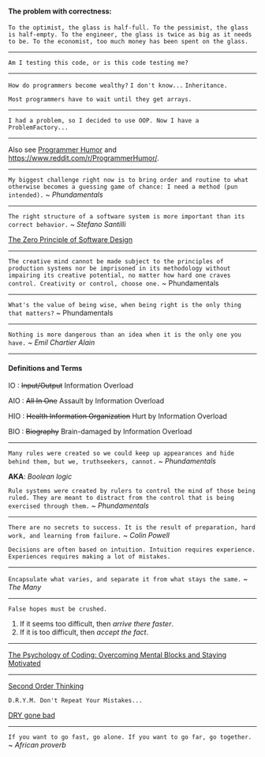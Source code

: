 ﻿#### The problem with correctness:

`To the optimist, the glass is half-full.
To the pessimist, the glass is half-empty.
To the engineer, the glass is twice as big as it needs to be.
To the economist, too much money has been spent on the glass.`

---

`Am I testing this code, or is this code testing me?`

---

`How do programmers become wealthy?`
`I don't know...`
`Inheritance.`

`Most programmers have to wait until they get arrays.`

---

`I had a problem, so I decided to use OOP. Now I have a ProblemFactory...`

---

Also see [Programmer Humor](https://www.reddit.com/r/ProgrammerHumor/comments/xf4jyj/object_oriented_programming_ftw/?rdt=47469)
and https://www.reddit.com/r/ProgrammerHumor/.

---

`My biggest challenge right now is to bring order and routine to what otherwise becomes a guessing game of chance: I need a method (pun intended).` ~ _Phundamentals_

---

`The right structure of a software system is more important than its correct behavior.` ~ _Stefano Santilli_

<!--![Software, Structure and Behavior](Assets/Software-structure-and-behavior.png "Software, structure and behavior")-->
<!--<img src="Assets/Software-structure-and-behavior.png" alt="Software, structure and behavior" height="160px"/>-->

[The Zero Principle of Software Design](https://www.linkedin.com/pulse/zero-principle-software-design-stefano-santilli#:~:text=Here%20is%20the%20%E2%80%98Zero%20Principle%20of%20Software%20Design%E2%80%99)

---

`The creative mind cannot be made subject to the principles of production systems nor be imprisoned in its methodology
without impairing its creative potential, no matter how hard one craves control.
Creativity or control, choose one.` ~ Phundamentals

---

`What's the value of being wise, when being right is the only thing that matters?` ~ Phundamentals

---

`Nothing is more dangerous than an idea when it is the only one you have.` ~ _Emil Chartier Alain_

---

#### Definitions and Terms

IO
: ~~Input/Output~~ Information Overload

AIO
: ~~All In One~~ Assault by Information Overload

HIO
: ~~Health Information Organization~~ Hurt by Information Overload

BIO
: ~~Biography~~ Brain-damaged by Information Overload

---

`Many rules were created so we could keep up appearances and hide behind them, but we, truthseekers, cannot.` ~ _Phundamentals_

**AKA**: _Boolean logic_

`Rule systems were created by rulers to control the mind of those being ruled.
They are meant to distract from the control that is being exercised through them.` ~ _Phundamentals_

---

`There are no secrets to success. It is the result of preparation, hard work, and learning from failure.` ~ _Colin Powell_

`Decisions are often based on intuition. Intuition requires experience. Experiences requires making a lot of mistakes.`

---

`Encapsulate what varies, and separate it from what stays the same.` ~ _The Many_

---

`False hopes must be crushed.`

1. If it seems too difficult, then _arrive there faster_.
2. If it is too difficult, then _accept the fact_.

---

[The Psychology of Coding: Overcoming Mental Blocks and Staying Motivated](https://www.skillreactor.io/blog/the-psychology-of-coding-overcoming-mental-blocks-and-staying-motivated/)

---

[Second Order Thinking](https://fs.blog/chestertons-fence/)

`D.R.Y.M. Don't Repeat Your Mistakes...`

[DRY gone bad](https://aaronstannard.com/dry-gone-bad-bespoke-company-framework/)

---

`If you want to go fast, go alone. If you want to go far, go together.` ~ _African proverb_
